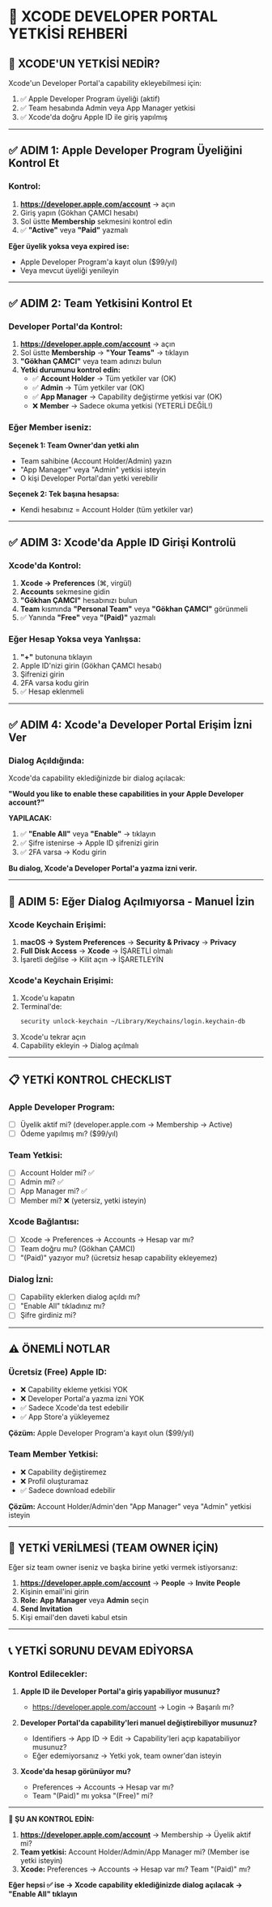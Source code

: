 # 🔐 XCODE DEVELOPER PORTAL YETKİSİ REHBERİ

## 🎯 XCODE'UN YETKİSİ NEDİR?

Xcode'un Developer Portal'a capability ekleyebilmesi için:
1. ✅ Apple Developer Program üyeliği (aktif)
2. ✅ Team hesabında Admin veya App Manager yetkisi
3. ✅ Xcode'da doğru Apple ID ile giriş yapılmış

---

## ✅ ADIM 1: Apple Developer Program Üyeliğini Kontrol Et

### Kontrol:
1. **https://developer.apple.com/account** → açın
2. Giriş yapın (Gökhan ÇAMCI hesabı)
3. Sol üstte **Membership** sekmesini kontrol edin
4. ✅ **"Active"** veya **"Paid"** yazmalı

**Eğer üyelik yoksa veya expired ise:**
- Apple Developer Program'a kayıt olun ($99/yıl)
- Veya mevcut üyeliği yenileyin

---

## ✅ ADIM 2: Team Yetkisini Kontrol Et

### Developer Portal'da Kontrol:

1. **https://developer.apple.com/account** → açın
2. Sol üstte **Membership** → **"Your Teams"** → tıklayın
3. **"Gökhan ÇAMCI"** veya team adınızı bulun
4. **Yetki durumunu kontrol edin:**
   - ✅ **Account Holder** → Tüm yetkiler var (OK)
   - ✅ **Admin** → Tüm yetkiler var (OK)
   - ✅ **App Manager** → Capability değiştirme yetkisi var (OK)
   - ❌ **Member** → Sadece okuma yetkisi (YETERLİ DEĞİL!)

### Eğer Member iseniz:

**Seçenek 1: Team Owner'dan yetki alın**
- Team sahibine (Account Holder/Admin) yazın
- "App Manager" veya "Admin" yetkisi isteyin
- O kişi Developer Portal'dan yetki verebilir

**Seçenek 2: Tek başına hesapsa:**
- Kendi hesabınız = Account Holder (tüm yetkiler var)

---

## ✅ ADIM 3: Xcode'da Apple ID Girişi Kontrolü

### Xcode'da Kontrol:

1. **Xcode → Preferences** (⌘, virgül)
2. **Accounts** sekmesine gidin
3. **"Gökhan ÇAMCI"** hesabınızı bulun
4. **Team** kısmında **"Personal Team"** veya **"Gökhan ÇAMCI"** görünmeli
5. ✅ Yanında **"Free"** veya **"(Paid)"** yazmalı

### Eğer Hesap Yoksa veya Yanlışsa:

1. **"+"** butonuna tıklayın
2. Apple ID'nizi girin (Gökhan ÇAMCI hesabı)
3. Şifrenizi girin
4. 2FA varsa kodu girin
5. ✅ Hesap eklenmeli

---

## ✅ ADIM 4: Xcode'a Developer Portal Erişim İzni Ver

### Dialog Açıldığında:

Xcode'da capability eklediğinizde bir dialog açılacak:

**"Would you like to enable these capabilities in your Apple Developer account?"**

**YAPILACAK:**
1. ✅ **"Enable All"** veya **"Enable"** → tıklayın
2. ✅ Şifre istenirse → Apple ID şifrenizi girin
3. ✅ 2FA varsa → Kodu girin

**Bu dialog, Xcode'a Developer Portal'a yazma izni verir.**

---

## 🔄 ADIM 5: Eğer Dialog Açılmıyorsa - Manuel İzin

### Xcode Keychain Erişimi:

1. **macOS → System Preferences** → **Security & Privacy** → **Privacy**
2. **Full Disk Access** → **Xcode** → İŞARETLİ olmalı
3. İşaretli değilse → Kilit açın → İŞARETLEYİN

### Xcode'a Keychain Erişimi:

1. Xcode'u kapatın
2. Terminal'de:
   ```bash
   security unlock-keychain ~/Library/Keychains/login.keychain-db
   ```
3. Xcode'u tekrar açın
4. Capability ekleyin → Dialog açılmalı

---

## 📋 YETKİ KONTROL CHECKLIST

### Apple Developer Program:
- [ ] Üyelik aktif mi? (developer.apple.com → Membership → Active)
- [ ] Ödeme yapılmış mı? ($99/yıl)

### Team Yetkisi:
- [ ] Account Holder mi? ✅
- [ ] Admin mi? ✅
- [ ] App Manager mi? ✅
- [ ] Member mi? ❌ (yetersiz, yetki isteyin)

### Xcode Bağlantısı:
- [ ] Xcode → Preferences → Accounts → Hesap var mı?
- [ ] Team doğru mu? (Gökhan ÇAMCI)
- [ ] "(Paid)" yazıyor mu? (ücretsiz hesap capability ekleyemez)

### Dialog İzni:
- [ ] Capability eklerken dialog açıldı mı?
- [ ] "Enable All" tıkladınız mı?
- [ ] Şifre girdiniz mi?

---

## ⚠️ ÖNEMLİ NOTLAR

### Ücretsiz (Free) Apple ID:
- ❌ Capability ekleme yetkisi YOK
- ❌ Developer Portal'a yazma izni YOK
- ✅ Sadece Xcode'da test edebilir
- ✅ App Store'a yükleyemez

**Çözüm:** Apple Developer Program'a kayıt olun ($99/yıl)

### Team Member Yetkisi:
- ❌ Capability değiştiremez
- ❌ Profil oluşturamaz
- ✅ Sadece download edebilir

**Çözüm:** Account Holder/Admin'den "App Manager" veya "Admin" yetkisi isteyin

---

## 🔄 YETKİ VERİLMESİ (TEAM OWNER İÇİN)

Eğer siz team owner iseniz ve başka birine yetki vermek istiyorsanız:

1. **https://developer.apple.com/account** → **People** → **Invite People**
2. Kişinin email'ini girin
3. **Role:** **App Manager** veya **Admin** seçin
4. **Send Invitation**
5. Kişi email'den daveti kabul etsin

---

## 📞 YETKİ SORUNU DEVAM EDİYORSA

### Kontrol Edilecekler:

1. **Apple ID ile Developer Portal'a giriş yapabiliyor musunuz?**
   - https://developer.apple.com/account → Login → Başarılı mı?

2. **Developer Portal'da capability'leri manuel değiştirebiliyor musunuz?**
   - Identifiers → App ID → Edit → Capability'leri açıp kapatabiliyor musunuz?
   - Eğer edemiyorsanız → Yetki yok, team owner'dan isteyin

3. **Xcode'da hesap görünüyor mu?**
   - Preferences → Accounts → Hesap var mı?
   - Team "(Paid)" mı yoksa "(Free)" mi?

---

**🎯 ŞU AN KONTROL EDİN:**

1. **https://developer.apple.com/account** → Membership → Üyelik aktif mi?
2. **Team yetkisi:** Account Holder/Admin/App Manager mi? (Member ise yetki isteyin)
3. **Xcode:** Preferences → Accounts → Hesap var mı? Team "(Paid)" mı?

**Eğer hepsi ✅ ise → Xcode capability eklediğinizde dialog açılacak → "Enable All" tıklayın**

